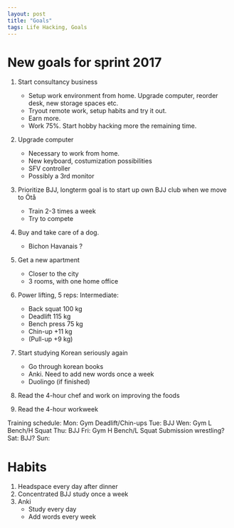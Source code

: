 ```yaml
---
layout: post
title: "Goals"
tags: Life Hacking, Goals
---
```


# New goals for sprint 2017

1. Start consultancy business
    + Setup work environment from home. Upgrade computer, reorder desk, new storage spaces etc.
    + Tryout remote work, setup habits and try it out.
    + Earn more.
    + Work 75%. Start hobby hacking more the remaining time.

1. Upgrade computer
    + Necessary to work from home.
    + New keyboard, costumization possibilities
    + SFV controller
    + Possibly a 3rd monitor

1. Prioritize BJJ, longterm goal is to start up own BJJ club when we move to Ötå
    + Train 2-3 times a week
    + Try to compete

1. Buy and take care of a dog.
    + Bichon Havanais ?

1. Get a new apartment
    + Closer to the city
    + 3 rooms, with one home office

1. Power lifting, 5 reps:
    Intermediate:

    + Back squat    100 kg
    + Deadlift      115 kg
    + Bench press   75 kg
    + Chin-up      +11 kg
    + (Pull-up      +9 kg)

1. Start studying Korean seriously again
    + Go through korean books
    + Anki. Need to add new words once a week
    + Duolingo (if finished)

1. Read the 4-hour chef and work on improving the foods
1. Read the 4-hour workweek

Training schedule:
    Mon: Gym Deadlift/Chin-ups
    Tue: BJJ
    Wen: Gym L Bench/H Squat
    Thu: BJJ
    Fri: Gym H Bench/L Squat
         Submission wrestling?
    Sat: BJJ?
    Sun:

# Habits

1. Headspace every day after dinner
1. Concentrated BJJ study once a week
1. Anki
    + Study every day
    + Add words every week

